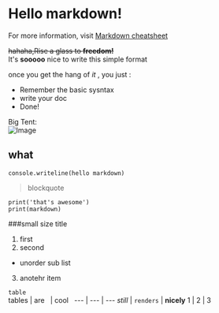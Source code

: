 # Hello markdown!  
For more information, visit [Markdown cheatsheet](https://github.com/adam-p/markdown-here/wiki/Markdown-Cheatsheet)  

~~hahaha,Rise a glass to __freedom!__~~  
It's __sooooo__ nice to write this simple format  

once you get the hang of _it_ , you just :  
- Remember the basic sysntax  
- write your doc  
- Done!  

Big Tent:  
![Image]()  

## what
`console.writeline(hello markdown)`  

> blockquote  
```
print('that's awesome')
print(markdown)
```  

###small size title  
1. first  
2. second  
- unorder sub list  
3. anotehr item  

`table`  
tables  | are   | cool  
--- | --- | --- 
_still_ | `renders` | __nicely__
1 | 2 | 3  
